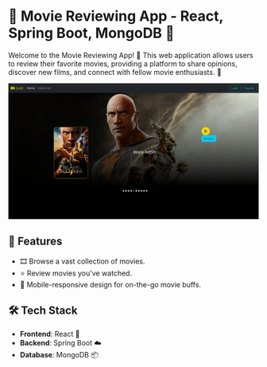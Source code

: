 # 🍿 Movie Reviewing App - React, Spring Boot, MongoDB 🎥

Welcome to the Movie Reviewing App! 🎉 This web application allows users to review their favorite movies, providing a platform to share opinions, discover new films, and connect with fellow movie enthusiasts. 🤩

![Movie Night](includes/Screens/ss_1.png)

## 🚀 Features

- 🎞️ Browse a vast collection of movies.
- ⭐ Review movies you've watched.
- 📱 Mobile-responsive design for on-the-go movie buffs.

## 🛠️ Tech Stack

- **Frontend**: React 🌟
- **Backend**: Spring Boot ☁️
- **Database**: MongoDB 📦
